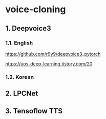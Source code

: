 # voice-cloning
## 1. Deepvoice3
### 1.1. English
https://github.com/r9y9/deepvoice3_pytorch

https://uos-deep-learning.tistory.com/20

### 1.2. Korean
## 2. LPCNet
## 3. Tensoflow TTS
